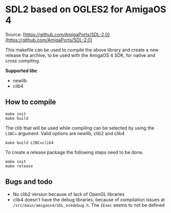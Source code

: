 # SDL2 based on OGLES2 for AmigaOS 4

Source: [https://github.com/AmigaPorts/SDL-2.0](https://github.com/AmigaPorts/SDL-2.0)

This makefile can be used to compile the above library and create a new release lha archive, to be used with the AmigaOS 4 SDK, for native and cross compiling.

**Supported libc**
- newlib
- clib4

## How to compile
```
make init
make build
```

The clib that will be used while compiling can be selected by using the `LIBC=` argument.
Valid options are newlib, clib2 and clib4
```
make build LIBC=clib4
```

To create a release package the following steps need to be done.
```
make init
make release
```

## Bugs and todo
- No clib2 version because of lack of OpenGL libraries
- clib4 doesn't have the debug libraries, because of compilation issues at `/src/main/amigaos4/SDL_os4debug.h`. The `IExec` seems to not be defined